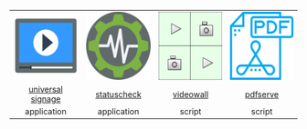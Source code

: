 <table style="width: 100%">
    <tr style="text-align: center; margin: auto;width: 100%">
    <td><img src="universal-signage.svg" alt="usign" width="120" height="120"></td>
    <td><img src="statuschecker.svg" alt="statcheck" width="120" height="120"></td>
    <td><img src="videowall.svg" alt="vidwall" width="120" height="120"></td>
    <td><img src="pdfserve.svg" alt="pdfsrv" width="120" height="120"></td>
  </tr>
    <tr style="text-align: center; margin: auto;width: 100%;">
    <td style="width: 150"><a href="https://github.com/divisionbyinfinity/universal-signage">universal signage</a></td>
    <td style="width: 150"><a href="https://github.com/divisionbyinfinity/statuscheck">statuscheck</a></td>
    <td style="width: 150"><a href="https://github.com/divisionbyinfinity/videowall">videowall</a></td>
    <td style="width: 150"><a href="https://github.com/divisionbyinfinity/pdfserve">pdfserve</a></td>
  </tr>
    <tr style="text-align: center; margin: auto;width: 100%">
    <td>application</td>
    <td>application</td>
    <td>script</td>
    <td>script</td>
  </tr>
</table>
